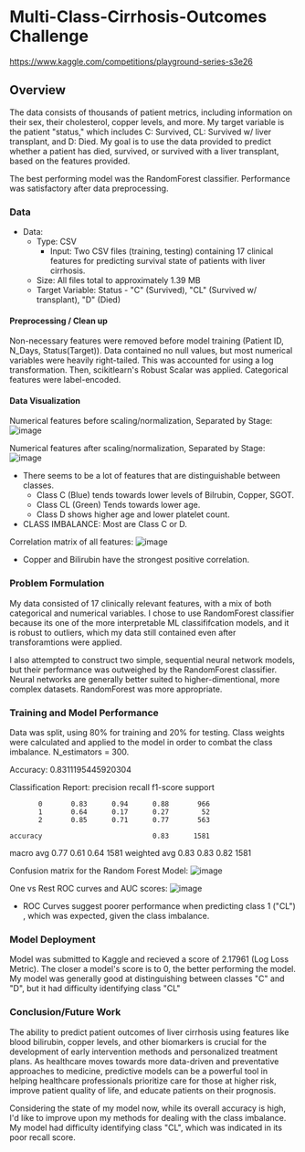 # Multi-Class-Cirrhosis-Outcomes Challenge
https://www.kaggle.com/competitions/playground-series-s3e26

## Overview

The data consists of thousands of patient metrics, including information on their sex, their cholesterol, copper levels, and more. My target variable is the patient "status," which includes C: Survived, CL: Survived w/ liver transplant, and D: Died. My goal is to use the data provided to predict whether a patient has died, survived, or survived with a liver transplant, based on the features provided.

The best performing model was the RandomForest classifier. Performance was satisfactory after data preprocessing.

### Data

* Data:
  * Type: CSV
    * Input: Two CSV files (training, testing) containing 17 clinical features for predicting survival state of patients with liver cirrhosis.
  * Size: All files total to approximately 1.39 MB
  * Target Variable: Status - "C" (Survived), "CL" (Survived w/ transplant), "D" (Died)
 
#### Preprocessing / Clean up

Non-necessary features were removed before model training (Patient ID, N_Days, Status(Target)). Data contained no null values, but most numerical variables were heavily right-tailed.
This was accounted for using a log transformation. Then, scikitlearn's Robust Scalar was applied. Categorical features were label-encoded.

#### Data Visualization

Numerical features before scaling/normalization, Separated by Stage:
![image](https://github.com/t-movaghar/Multi-Class-Cirrhosis-Outcomes/assets/123412483/80ddf9eb-dcd5-407f-8ca2-f9f1ae496eda)

Numerical features after scaling/normalization, Separated by Stage:
![image](https://github.com/t-movaghar/Multi-Class-Cirrhosis-Outcomes/assets/123412483/e276c64f-ed90-4e7a-9311-58b4a824b261)

* There seems to be a lot of features that are distinguishable between classes. 
  * Class C (Blue) tends towards lower levels of Bilrubin, Copper, SGOT.
  * Class CL (Green) Tends towards lower age.
  * Class D shows higher age and lower platelet count.
* CLASS IMBALANCE: Most are Class C or D.

Correlation matrix of all features:
![image](https://github.com/t-movaghar/Multi-Class-Cirrhosis-Outcomes/assets/123412483/92be35ac-9b28-42c0-b62a-7ef763e3b7ff)

* Copper and Bilirubin have the strongest positive correlation.

### Problem Formulation

My data consisted of 17 clinically relevant features, with a mix of both categorical and numerical variables.
I chose to use RandomForest classifier because its one of the more interpretable ML classififcation models, and it is robust to outliers, which my data still contained even after transforamtions were applied.

I also attempted to construct two simple, sequential neural network models, but their performance was outweighed by the RandomForest classifier. 
Neural networks are generally better suited to higher-dimentional, more complex datasets. RandomForest was more appropriate.

### Training and Model Performance

Data was split, using 80% for training and 20% for testing. Class weights were calculated and applied to the model in order to combat the class imbalance. N_estimators = 300.

Accuracy: 0.8311195445920304

Classification Report:
              precision    recall  f1-score   support

           0       0.83      0.94      0.88       966
           1       0.64      0.17      0.27        52
           2       0.85      0.71      0.77       563

    accuracy                           0.83      1581
   macro avg       0.77      0.61      0.64      1581
weighted avg       0.83      0.83      0.82      1581


Confusion matrix for the Random Forest Model: 
![image](https://github.com/t-movaghar/Multi-Class-Cirrhosis-Outcomes/assets/123412483/881180d0-646f-4c52-8601-65cc535b1268)
  
One vs Rest ROC curves and AUC scores:
![image](https://github.com/t-movaghar/Multi-Class-Cirrhosis-Outcomes/assets/123412483/b222a435-6248-489e-a3ff-7f240891d819)

* ROC Curves suggest poorer performance when predicting class 1 ("CL") , which was expected, given the class imbalance.

### Model Deployment

Model was submitted to Kaggle and recieved a score of 2.17961 (Log Loss Metric).
The closer a model's score is to 0, the better performing the model.
My model was generally good at distinguishing between classes "C" and "D", but it had difficulty identifying class "CL"

### Conclusion/Future Work

The ability to predict patient outcomes of liver cirrhosis using features like blood bilirubin, copper levels, and other biomarkers is crucial for the development of early intervention methods and personalized treatment plans. 
As healthcare moves towards more data-driven and preventative approaches to medicine, predictive models can be a powerful tool in helping healthcare professionals prioritize care for those at higher risk, improve patient quality of life, and educate patients on their prognosis.

Considering the state of my model now, while its overall accuracy is high, I'd like to improve upon my methods for dealing with the class imbalance. My model had difficulty identifying class "CL", which was indicated in its poor recall score.




